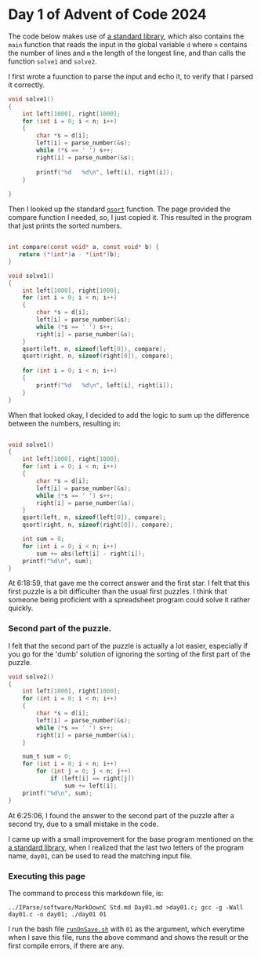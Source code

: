 # Day 1 of Advent of Code 2024

The code below makes use of [a standard library](Std.md), which
also contains the `main` function that reads the input in the global variable `d`
where `n` contains the number of lines and `m` the length of the longest line,
and than calls the function `solve1` and `solve2`.

I first wrote a fuunction to parse the input and echo it, to verify that I parsed
it correctly.

```c
void solve1()
{
    int left[1000], right[1000];
    for (int i = 0; i < n; i++)
    {
        char *s = d[i];
        left[i] = parse_number(&s);
        while (*s == ' ') s++;
        right[i] = parse_number(&s);
        
        printf("%d   %d\n", left[i], right[i]);
    }
    
}
```

Then I looked up the standard [`qsort`](https://www.tutorialspoint.com/c_standard_library/c_function_qsort.htm)
function. The page provided the compare function I needed, so, I just copied it.
This resulted in the program that just prints the sorted numbers.

```c

int compare(const void* a, const void* b) {
   return (*(int*)a - *(int*)b);
}

void solve1()
{
    int left[1000], right[1000];
    for (int i = 0; i < n; i++)
    {
        char *s = d[i];
        left[i] = parse_number(&s);
        while (*s == ' ') s++;
        right[i] = parse_number(&s);
    }
    qsort(left, n, sizeof(left[0]), compare);
    qsort(right, n, sizeof(right[0]), compare);
    
    for (int i = 0; i < n; i++)
    {
        printf("%d   %d\n", left[i], right[i]);
    }
}
```

When that looked okay, I decided to add the logic to sum up the
difference between the numbers, resulting in:

```c

void solve1()
{
    int left[1000], right[1000];
    for (int i = 0; i < n; i++)
    {
        char *s = d[i];
        left[i] = parse_number(&s);
        while (*s == ' ') s++;
        right[i] = parse_number(&s);
    }
    qsort(left, n, sizeof(left[0]), compare);
    qsort(right, n, sizeof(right[0]), compare);

    int sum = 0;    
    for (int i = 0; i < n; i++)
        sum += abs(left[i] - right[i]);
    printf("%d\n", sum);
}
```

At 6:18:59, that gave me the correct answer and the first star.
I felt that this first puzzle is a bit difficulter than the
usual first puzzles. I think that someone being proficient with
a spreadsheet program could solve it rather quickly.

### Second part of the puzzle.

I felt that the second part of the puzzle is actually a lot
easier, especially if you go for the 'dumb' solution of ignoring
the sorting of the first part of the puzzle.

```c
void solve2()
{
    int left[1000], right[1000];
    for (int i = 0; i < n; i++)
    {
        char *s = d[i];
        left[i] = parse_number(&s);
        while (*s == ' ') s++;
        right[i] = parse_number(&s);
    }

    num_t sum = 0;
    for (int i = 0; i < n; i++)
        for (int j = 0; j < n; j++)
            if (left[i] == right[j])
                sum += left[i];
    printf("%d\n", sum);
}

```

At 6:25:06, I found the answer to the second part of the puzzle
after a second try, due to a small mistake in the code.

I came up with a small improvement for the base program mentioned
on the [a standard library](Std.md), when I realized that the last two
letters of the program name, `day01`, can be used to read the matching
input file.

### Executing this page

The command to process this markdown file, is:
```
../IParse/software/MarkDownC Std.md Day01.md >day01.c; gcc -g -Wall day01.c -o day01; ./day01 01
```
I run the bash file [`runOnSave.sh`](runOnSave.sh) with `01` as the argument,
which everytime when I save this file, runs the above command and shows the
result or the first compile errors, if there are any.



